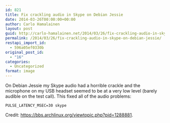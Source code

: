 ```yaml
---
id: 821
title: Fix crackling audio in Skype on Debian Jessie
date: 2014-03-26T00:00:00+00:00
author: Carlo Hamalainen
layout: post
guid: http://carlo-hamalainen.net/2014/03/26/fix-crackling-audio-in-skype-on-debian-jessie/
permalink: /2014/03/26/fix-crackling-audio-in-skype-on-debian-jessie/
restapi_import_id:
  - 596a05ef0330b
original_post_id:
  - "16"
categories:
  - Uncategorized
format: image
---
```

On Debian Jessie my Skype audio had a horrible crackle and the microphone on my USB headset seemed to be at a very low level (barely audible on the test call). This fixed all of the audio problems: 

```
PULSE_LATENCY_MSEC=30 skype
```

Credit: <https://bbs.archlinux.org/viewtopic.php?pid=1288881>.
